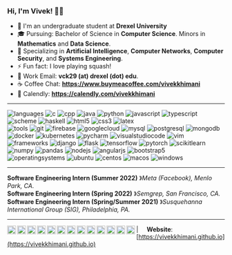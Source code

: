 ### Hi, I'm Vivek! 🧑‍💻 
- 🐉 I'm an undergraduate student at **Drexel University**<br/>
- 🎓 Pursuing: Bachelor of Science in **Computer Science**. Minors in **Mathematics** and **Data Science**.<br/>
- 🤩 Specializing in **Artificial Intelligence**, **Computer Networks**, **Computer Security**, and **Systems Engineering**.
- ⚡️ Fun fact: I love playing squash!
- 📧 Work Email: **vck29 (at) drexel (dot) edu**.
- ☕ Coffee Chat: **https://www.buymeacoffee.com/vivekkhimani**
- 📅 Calendly: **https://calendly.com/vivekkhimani**

----

![languages](https://img.shields.io/static/v1?label=&message=languages:&color=c0c0c0&style=flat-square)
![c](https://img.shields.io/static/v1?logo=c&label=&message=c&color=111&logoColor=AAA&style=flat-square&link=)
![cpp](https://img.shields.io/static/v1?logo=c%2B%2B&label=&message=cpp&color=111&logoColor=AAA&style=flat-square&link=)
![java](https://img.shields.io/static/v1?logo=java&label=&message=java&color=111&logoColor=AAA&style=flat-square&link=)
![python](https://img.shields.io/static/v1?logo=python&label=&message=python&color=111&logoColor=AAA&style=flat-square&link=)
![javascript](https://img.shields.io/static/v1?logo=javascript&label=&message=javascript&color=111&logoColor=AAA&style=flat-square&link=)
![typescript](https://img.shields.io/static/v1?logo=typescript&label=&message=typescript&color=111&logoColor=AAA&style=flat-square&link=)
![scheme](https://img.shields.io/static/v1?logo=racket&label=&message=scheme&color=111&logoColor=AAA&style=flat-square&link=)
![haskell](https://img.shields.io/static/v1?logo=haskell&label=&message=haskell&color=111&logoColor=AAA&style=flat-square&link=)
![html5](https://img.shields.io/static/v1?logo=html5&label=&message=html5&color=111&logoColor=AAA&style=flat-square&link=)
![css3](https://img.shields.io/static/v1?logo=css3&label=&message=css3&color=111&logoColor=AAA&style=flat-square&link=)
![latex](https://img.shields.io/static/v1?logo=latex&label=&message=latex&color=111&logoColor=AAA&style=flat-square&link=)
<br/>
![tools](https://img.shields.io/static/v1?label=&message=tools:&color=c0c0c0&style=flat-square)
![git](https://img.shields.io/static/v1?logo=git&label=&message=git&color=111&logoColor=AAA&style=flat-square)
![firebase](https://img.shields.io/static/v1?logo=firebase&label=&message=firebase&color=111&logoColor=AAA&style=flat-square)
![googlecloud](https://img.shields.io/static/v1?logo=googlecloud&label=&message=googlecloud&color=111&logoColor=AAA&style=flat-square)
![mysql](https://img.shields.io/static/v1?logo=mysql&label=&message=mysql&color=111&logoColor=AAA&style=flat-square)
![postgresql](https://img.shields.io/static/v1?logo=postgresql&label=&message=postgresql&color=111&logoColor=AAA&style=flat-square)
![mongodb](https://img.shields.io/static/v1?logo=mongodb&label=&message=mongodb&color=111&logoColor=AAA&style=flat-square)
![docker](https://img.shields.io/static/v1?logo=docker&label=&message=docker&color=111&logoColor=AAA&style=flat-square)
![kubernetes](https://img.shields.io/static/v1?logo=kubernetes&label=&message=kubernetes&color=111&logoColor=AAA&style=flat-square)
![pycharm](https://img.shields.io/static/v1?logo=pycharm&label=&message=pycharm&color=111&logoColor=AAA&style=flat-square)
![visualstudiocode](https://img.shields.io/static/v1?logo=visualstudiocode&label=&message=vscode&color=111&logoColor=AAA&style=flat-square)
![vim](https://img.shields.io/static/v1?logo=vim&label=&message=vim&color=111&logoColor=AAA&style=flat-square)
<br/>
![frameworks](https://img.shields.io/static/v1?label=&message=frameworks%2Flibraries:&color=c0c0c0&style=flat-square)
![django](https://img.shields.io/static/v1?logo=django&label=&message=django&color=111&logoColor=AAA&style=flat-square)
![flask](https://img.shields.io/static/v1?logo=flask&label=&message=flask&color=111&logoColor=AAA&style=flat-square)
![tensorflow](https://img.shields.io/static/v1?logo=tensorflow&label=&message=tensorflow&color=111&logoColor=AAA&style=flat-square)
![pytorch](https://img.shields.io/static/v1?logo=pytorch&label=&message=pytorch&color=111&logoColor=AAA&style=flat-square)
![scikitlearn](https://img.shields.io/static/v1?logo=scikitlearn&label=&message=scikitlearn&color=111&logoColor=AAA&style=flat-square)
![numpy](https://img.shields.io/static/v1?logo=numpy&label=&message=numpy&color=111&logoColor=AAA&style=flat-square)
![pandas](https://img.shields.io/static/v1?logo=pandas&label=&message=pandas&color=111&logoColor=AAA&style=flat-square)
![nodejs](https://img.shields.io/static/v1?logo=node.js&label=&message=node.js&color=111&logoColor=AAA&style=flat-square)
![angularjs](https://img.shields.io/static/v1?logo=angular&label=&message=angular&color=111&logoColor=AAA&style=flat-square)
![bootstrap5](https://img.shields.io/static/v1?logo=bootstrap&label=&message=bootstrap5&color=111&logoColor=AAA&style=flat-square)
<br/>
![operatingsystems](https://img.shields.io/static/v1?label=&message=operating%20systems:&color=c0c0c0&style=flat-square)
![ubuntu](https://img.shields.io/static/v1?logo=ubuntu&label=&message=ubuntu&color=111&logoColor=AAA&style=flat-square)
![centos](https://img.shields.io/static/v1?logo=centos&label=&message=centos8&color=111&logoColor=AAA&style=flat-square)
![macos](https://img.shields.io/static/v1?logo=macos&label=&message=macos8&color=111&logoColor=AAA&style=flat-square)
![windows](https://img.shields.io/static/v1?logo=windows&label=&message=windows&color=111&logoColor=AAA&style=flat-square)

----
**Software Engineering Intern (Summer 2022)** &#12299;_Meta (Facebook), Menlo Park, CA._
<br/>
**Software Engineering Intern (Spring 2022)** &#12299;_Semgrep, San Francisco, CA._
<br/>
**Software Engineering Intern (Spring/Summer 2021)** &#12299;_Susquehanna International Group (SIG), Philadelphia, PA._

----
<a href="https://calendly.com/vivekkhimani">
  <img align="left" alt="Calendly" width="20px" src="https://cdn.jsdelivr.net/npm/simple-icons@v3/icons/googlecalendar.svg" />
</a>
<a href="https://www.buymeacoffee.com/vivekkhimani">
  <img align="left" alt="Vivek's Buy Me a Coffee" width="20px" src="https://cdn.jsdelivr.net/npm/simple-icons@v3/icons/buymeacoffee.svg" />
</a>
<a href="mailto:vivekkhimani07@gmail.com">
  <img align="left" alt="Vivek's Gmail" width="20px" src="https://cdn.jsdelivr.net/npm/simple-icons@3.13.0/icons/gmail.svg" />
</a>
<a href="https://github.com/vivekkhimani">
  <img align="left" alt="Vivek's GitHub" width="20px" src="https://cdn.jsdelivr.net/npm/simple-icons@3.13.0/icons/github.svg" />
</a>
<a href="https://scholar.google.com/citations?user=2CnfovoAAAAJ&hl=en">
  <img align="left" alt="Vivek's Google Scholar" width="20px" src="https://cdn.jsdelivr.net/npm/simple-icons@3.13.0/icons/googlescholar.svg" />
</a>
<a href="https://www.linkedin.com/in/vivek-khimani-4a4660146">
  <img align="left" alt="Vivek's LinkedIn" width="20px" src="https://cdn.jsdelivr.net/npm/simple-icons@v3/icons/linkedin.svg" />
</a>
<a href="https://www.quora.com/profile/Vivek-Khimani">
  <img align="left" alt="Vivek's Quora" width="20px" src="https://cdn.jsdelivr.net/npm/simple-icons@v3/icons/quora.svg" />
</a>
<a href="https://medium.com/@vivekkhimani07">
  <img align="left" alt="Vivek's Medium" width="20px" src="https://cdn.jsdelivr.net/npm/simple-icons@v3/icons/medium.svg" />
</a>
<a href="https://stackoverflow.com/users/11372284/vivek-khimani">
  <img align="left" alt="Vivek's Stack Overflow" width="20px" src="https://cdn.jsdelivr.net/npm/simple-icons@v3/icons/stackoverflow.svg" />
</a>
<a href="https://twitter.com/KhimaniVivek">
  <img align="left" alt="Vivek's Twitter" width="20px" src="https://cdn.jsdelivr.net/npm/simple-icons@v3/icons/twitter.svg" />
</a>
<a href="https://www.facebook.com/vivek.khimani">
  <img align="left" alt="Vivek's Facebook" width="20px" src="https://cdn.jsdelivr.net/npm/simple-icons@v3/icons/facebook.svg" />
</a>
<a href="https://www.instagram.com/vivekkhimani/">
  <img align="left" alt="Vivek's Instagram" width="20px" src="https://cdn.jsdelivr.net/npm/simple-icons@v3/icons/instagram.svg" />
</a>
<a href="https://join.skype.com/invite/obA6JrCWtQo2">
  <img align="left" alt="Vivek's Skype" width="20px" src="https://cdn.jsdelivr.net/npm/simple-icons@v3/icons/skype.svg" />
</a>

| &nbsp;&nbsp;&nbsp; <b>Website</b>: [https://vivekkhimani.github.io](https://vivekkhimani.github.io) &nbsp;&nbsp;&nbsp;
